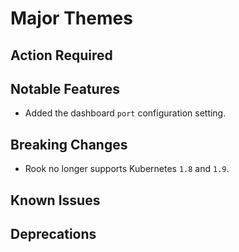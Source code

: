 # Major Themes


## Action Required


## Notable Features

- Added the dashboard `port` configuration setting.

## Breaking Changes

- Rook no longer supports Kubernetes `1.8` and `1.9`.

## Known Issues


## Deprecations
